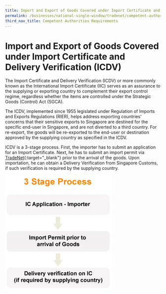 ```yaml
---
title: Import and Export of Goods Covered under Import Certificate and Delivery Verification (ICDV)
permalink: /businesses/national-single-window/tradenet/competent-authorities-requirements/icdv
third_nav_title: Competent Authorities Requirements
---
```



# Import and Export of Goods Covered under Import Certificate and Delivery Verification (ICDV)

The Import Certificate and Delivery Verification (ICDV) or more commonly known as the International Import Certificate (IIC) serves as an assurance to the supplying or exporting country to complement their export control regime, regardless whether the items are controlled under the Strategic Goods (Control) Act (SGCA).

The ICDV, implemented since 1955 legislated under Regulation of Imports and Exports Regulations (RIER), helps address exporting countries’ concerns that their sensitive exports to Singapore are destined for the specific end-user in Singapore, and are not diverted to a third country. For re-export, the goods will be re-exported to the end-user or destination approved by the supplying country as specified in the ICDV.

ICDV is a 3-stage process. First, the importer has to submit an application for an Import Certificate. Next, he has to submit an import permit via  [TradeNet](https://www.tradenet.gov.sg/tradenet/login.portal){:target="_blank"} prior to the arrival of the goods. Upon importation, he can obtain a Delivery Verification from Singapore Customs, if such verification is required by the supplying country.

![Layered Enforcement](/images/icdv.jpg)
